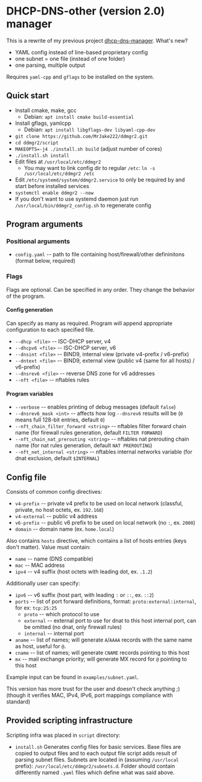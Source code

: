 # DHCP-DNS-other (version 2.0) manager

This is a rewrite of my previous project [dhcp-dns-manager](https://github.com/MrJake222/dhcp_dns_manager).
What's new?
- YAML config instead of line-based proprietary config
- one subnet = one file (instead of one folder)
- one parsing, multiple output

Requires `yaml-cpp` and `gflags` to be installed on the system.

## Quick start
- Install cmake, make, gcc
    - Debian: `apt install cmake build-essential`
- Install gflags, yamlcpp
    - Debian: `apt install libgflags-dev libyaml-cpp-dev`
- `git clone https://github.com/MrJake222/ddmgr2.git`
- `cd ddmgr2/script`
- `MAKEOPTS=-j4 ./install.sh build` (adjust number of cores)
- `./install.sh install`
- Edit files at `/usr/local/etc/ddmgr2`
    - You may want to link config dir to regular `/etc`:
      `ln -s /usr/local/etc/ddmgr2 /etc`
- Edit `/etc/systemd/system/ddmgr2.service` to only be required by and
  start before installed services
- `systemctl enable ddmgr2 --now`
- If you don't want to use systemd daemon just run `/usr/local/bin/ddmgr2_config.sh`
  to regenerate config

## Program arguments
### Positional arguments
* `config.yaml` -- path to file containing host/firewall/other defininitons (format below, required)

### Flags
Flags are optional. Can be specified in any order. They change the behavior of the program.

#### Config generation
Can specify as many as required. Program will append appropriate configuration
to each specified file.
* `--dhcp <file>` -- ISC-DHCP server, v4
* `--dhcpv6 <file>` -- ISC-DHCP server, v6
* `--dnsint <file>` -- BIND9, internal view (private v4-prefix / v6-prefix)
* `--dntext <file>` -- BIND9, external view (public v4 (same for all hosts) / v6-prefix)
* `--dnsrev6 <file>` -- reverse DNS zone for v6 addresses
* `--nft <file>` -- nftables rules

#### Program variables
* `--verbose` -- enables printing of debug messages (default `false`)
* `--dnsrev6_mask <int>` -- affects how log `--dnsrev6` results will be (`0` means full 128-bit entries, default `0`)
* `--nft_chain_filter_forward <string>` -- nftables filter forward chain name (for firewall rules generation, default `FILTER FORWARD`)
* `--nft_chain_nat_prerouting <string>` -- nftables nat prerouting chain name (for nat rules generation, default `NAT PREROUTING`)
* `--nft_net_internal <string>` -- nftables internal networks variable (for dnat exclusion, default `$INTERNAL`)

## Config file
Consists of common config directives:
* `v4-prefix` -- private v4 prefix to be used on local network (classful, private, no host octets, ex. `192.168`)
* `v4-external` -- public v4 address
* `v6-prefix` -- public v6 prefix to be used on local network (no `:`, ex. `2000`)
* `domain` -- domain name (ex. `home.local`)

Also contains `hosts` directive, which contains a list of hosts entries (keys don't matter).
Value must contain:
* `name` -- name (DNS compatible)
* `mac` -- MAC address
* `ipv4` -- v4 suffix (host octets with leading dot, ex. `.1.2`)

Additionally user can specify:
* `ipv6` -- v6 suffix (host part, with leading `:` or `::`, ex. `::2`)
* `ports` -- list of port forward definitions, format: `proto:external:internal`, for ex: `tcp:25:25`
    * `proto` -- which protocol to use
    * `external` -- external port to use for dnat to this host internal port, can be omitted (no dnat, only firewall rules)
    * `internal` -- internal port
* `aname` -- list of names; will generate `A`/`AAAA` records with the same name as host, useful for `@`.
* `cname` -- list of names; will generate `CNAME` records pointing to this host
* `mx` -- mail exchange priority; will generate MX record for `@` pointing to this host

Example input can be found in `examples/subnet.yaml`.

This version has more trust for the user and doesn't check anything ;)
(though it verifies MAC, IPv4, IPv6, port mappings compliance with standard)

## Provided scripting infrastructure
Scripting infra was placed in `script` directory:
* `install.sh`
Generates config files for basic services. Base files are copied to output files
and to each output file script adds result of parsing subnet files.
Subnets are located in (assuming `/usr/local` prefix): `/usr/local/etc/ddmgr2/subnets.d`.
Folder should contain differently named `.yaml` files which define what was said above.
